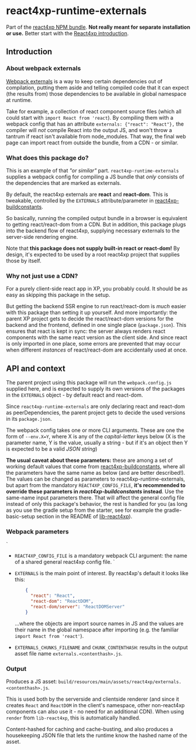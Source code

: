 # react4xp-runtime-externals

Part of the [react4xp NPM bundle](https://www.npmjs.com/package/react4xp). **Not really meant for separate installation or use.**
 Better start with the [React4xp introduction](https://developer.enonic.com/templates/react4xp).

## Introduction

### About webpack externals
[Webpack externals](https://webpack.js.org/configuration/externals/) is a way to keep certain dependencies out of compilation, putting them aside and telling compiled code that it can expect (the results from) those dependencies to be available in global namespace at runtime.

Take for example, a collection of react component source files (which all could start with `import React from 'react`). By compiling them with a webpack config that has an attribute `externals: {"react": "React"},` the compiler will _not_ compile React into the output JS, and won't throw a tantrum if react isn't available from node_modules. That way, the final web page can import react from outside the bundle, from a CDN - or similar.

### What does this package do?

This is an example of that _"or similar"_ part. `react4xp-runtime-externals` supplies a webpack config for compiling a JS bundle that _only_ consists of the dependencies that are marked as externals.

By default, the react4xp externals are **react** and **react-dom**. This is tweakable, controlled by the `EXTERNALS` attribute/parameter in [react4xp-buildconstants](https://www.npmjs.com/package/react4xp-buildconstants).

So basically, running the compiled output bundle in a browser is equivalent to getting react/react-dom from a CDN. But in addition, this package plugs into the backend flow of react4xp, supplying necessary externals to the server-side rendering engine.

Note that **this package does not supply built-in react or react-dom!** By design, it's expected to be used by a root react4xp project that supplies those by itself.

### Why not just use a CDN?

For a purely client-side react app in XP, you probably could. It should be as easy as skipping this package in the setup.

But getting the backend SSR engine to run react/react-dom is _much_ easier with this package than setting it up yourself. And more importantly: the parent XP project gets to decide the react/react-dom versions for the backend and the frontend, defined in one single place (`package.json`). This ensures that react is kept in sync: the server always renders react components with the same react version as the client side. And since react is only imported in one place, some errors are prevented that may occur when different _instances_ of react/react-dom are accidentally used at once.


## API and context

The parent project using this package will run the `webpack.config.js` supplied here, and is expected to supply its own versions of the packages in the `EXTERNALS` object - by default react and react-dom.

Since `react4xp-runtime-externals` are only declaring react and react-dom as peerDependencies, the parent project gets to decide the used versions in its `package.json`.

The webpack config takes one or more CLI arguments. These are one the form of `--env.X=Y`, where X is any of the _capital-letter_ keys below (X is the parameter name, Y is the value, usually a string - but if it's an object then Y is expected to be a valid _JSON string_)

**The usual caveat about these parameters:** these are among a set of working default values that come from [react4xp-buildconstants](https://www.npmjs.com/package/react4xp-buildconstants), where all the parameters have the same name as below (and are better described!). The values can be changed as parameters to react4xp-runtime-externals, but apart from the mandatory `REACT4XP_CONFIG_FILE`, **it's recommended to override these parameters in _react4xp-buildconstants_ instead**. Use the same-name input parameters there. That will affect the general config file instead of only this package's behavior, the rest is handled for you (as long as you use the gradle setup from the starter, see for example the gradle-basic-setup section in the README of [lib-react4xp](https://github.com/enonic/lib-react4xp)).


### Webpack parameters
`
- `REACT4XP_CONFIG_FILE` is a mandatory webpack CLI argument: the name of a shared general react4xp config file.
`
- `EXTERNALS` is the main point of interest. By react4xp's default it looks like this:
  ```json
      {
        "react": "React",
        "react-dom": "ReactDOM",
        "react-dom/server": "ReactDOMServer"
      }
  ```
  ...where the objects are import source names in JS and the values are their name in the global namespace after importing (e.g. the familiar `import React from 'react'`).

- `EXTERNALS_CHUNKS_FILENAME` and `CHUNK_CONTENTHASH`: results in the output asset file name `externals.<contenthash>.js`.

### Output

Produces a JS asset: `build/resources/main/assets/react4xp/externals.<contenthash>.js`.

This is used both by the serverside and clientside renderer (and since it creates `React` and `ReactDOM` in the client's namespace, other non-react4xp components can also use it - no need for an additional CDN). When using `render` from `lib-react4xp`, this is automatically handled.

Content-hashed for caching and cache-busting, and also produces a housekeeping JSON file that lets the runtime know the hashed name of the asset.

